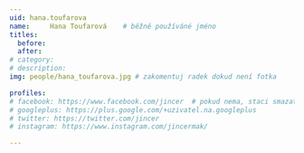 ```yaml
---
uid: hana.toufarova
name:     Hana Toufarová  	# běžně používáné jméno
titles:
  before: 
  after: 
# category:
# description: 
img: people/hana_toufarova.jpg # zakomentuj radek dokud není fotka

profiles:
# facebook: https://www.facebook.com/jincer  # pokud nema, staci smazat tuto radku
# googleplus: https://plus.google.com/+uzivatel.na.googleplus
# twitter: https://twitter.com/jincer
# instagram: https://www.instagram.com/jincermak/ 

---
```

